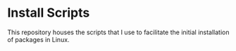 # Install Scripts

This repository houses the scripts that I use to facilitate the initial installation of packages in Linux.
